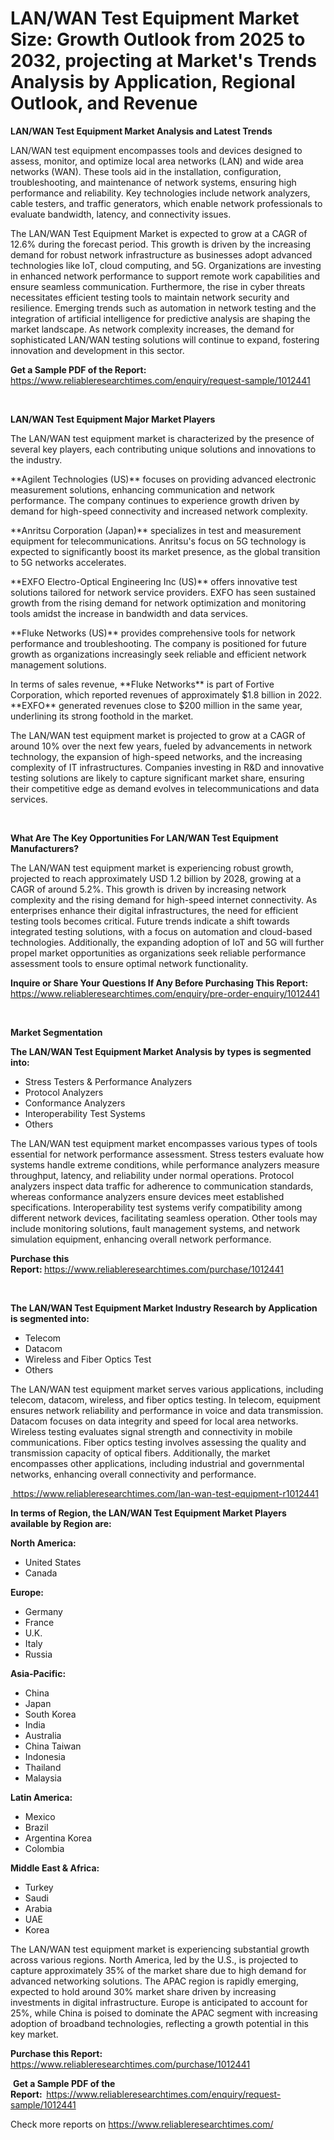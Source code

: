 <p><h1>LAN/WAN Test Equipment Market Size: Growth Outlook from 2025 to 2032, projecting at Market's Trends Analysis by Application, Regional Outlook, and Revenue</h1></p><p><strong>LAN/WAN Test Equipment Market Analysis and Latest Trends</strong></p>
<p><p>LAN/WAN test equipment encompasses tools and devices designed to assess, monitor, and optimize local area networks (LAN) and wide area networks (WAN). These tools aid in the installation, configuration, troubleshooting, and maintenance of network systems, ensuring high performance and reliability. Key technologies include network analyzers, cable testers, and traffic generators, which enable network professionals to evaluate bandwidth, latency, and connectivity issues.</p><p>The LAN/WAN Test Equipment Market is expected to grow at a CAGR of 12.6% during the forecast period. This growth is driven by the increasing demand for robust network infrastructure as businesses adopt advanced technologies like IoT, cloud computing, and 5G. Organizations are investing in enhanced network performance to support remote work capabilities and ensure seamless communication. Furthermore, the rise in cyber threats necessitates efficient testing tools to maintain network security and resilience. Emerging trends such as automation in network testing and the integration of artificial intelligence for predictive analysis are shaping the market landscape. As network complexity increases, the demand for sophisticated LAN/WAN testing solutions will continue to expand, fostering innovation and development in this sector.</p></p>
<p><strong>Get a Sample PDF of the Report:&nbsp;</strong> <a href="https://www.reliableresearchtimes.com/enquiry/request-sample/1012441?utm_campaign=3386&utm_medium=2&utm_source=Github&utm_content=ia&utm_term=08042025&utm_id=lanwan-test-equipment">https://www.reliableresearchtimes.com/enquiry/request-sample/1012441</a></p>
<p>&nbsp;</p>
<p><strong>LAN/WAN Test Equipment Major Market Players</strong></p>
<p><p>The LAN/WAN test equipment market is characterized by the presence of several key players, each contributing unique solutions and innovations to the industry. </p><p>**Agilent Technologies (US)** focuses on providing advanced electronic measurement solutions, enhancing communication and network performance. The company continues to experience growth driven by demand for high-speed connectivity and increased network complexity.</p><p>**Anritsu Corporation (Japan)** specializes in test and measurement equipment for telecommunications. Anritsu's focus on 5G technology is expected to significantly boost its market presence, as the global transition to 5G networks accelerates.</p><p>**EXFO Electro-Optical Engineering Inc (US)** offers innovative test solutions tailored for network service providers. EXFO has seen sustained growth from the rising demand for network optimization and monitoring tools amidst the increase in bandwidth and data services.</p><p>**Fluke Networks (US)** provides comprehensive tools for network performance and troubleshooting. The company is positioned for future growth as organizations increasingly seek reliable and efficient network management solutions.</p><p>In terms of sales revenue, **Fluke Networks** is part of Fortive Corporation, which reported revenues of approximately $1.8 billion in 2022. **EXFO** generated revenues close to $200 million in the same year, underlining its strong foothold in the market.</p><p>The LAN/WAN test equipment market is projected to grow at a CAGR of around 10% over the next few years, fueled by advancements in network technology, the expansion of high-speed networks, and the increasing complexity of IT infrastructures. Companies investing in R&D and innovative testing solutions are likely to capture significant market share, ensuring their competitive edge as demand evolves in telecommunications and data services.</p></p>
<p>&nbsp;</p>
<p><strong>What Are The Key Opportunities For LAN/WAN Test Equipment Manufacturers?</strong></p>
<p><p>The LAN/WAN test equipment market is experiencing robust growth, projected to reach approximately USD 1.2 billion by 2028, growing at a CAGR of around 5.2%. This growth is driven by increasing network complexity and the rising demand for high-speed internet connectivity. As enterprises enhance their digital infrastructures, the need for efficient testing tools becomes critical. Future trends indicate a shift towards integrated testing solutions, with a focus on automation and cloud-based technologies. Additionally, the expanding adoption of IoT and 5G will further propel market opportunities as organizations seek reliable performance assessment tools to ensure optimal network functionality.</p></p>
<p><strong>Inquire or Share Your Questions If Any Before Purchasing This Report:</strong> <a href="https://www.reliableresearchtimes.com/enquiry/pre-order-enquiry/1012441?utm_campaign=3386&utm_medium=2&utm_source=Github&utm_content=ia&utm_term=08042025&utm_id=lanwan-test-equipment">https://www.reliableresearchtimes.com/enquiry/pre-order-enquiry/1012441</a></p>
<p>&nbsp;</p>
<p><strong>Market Segmentation</strong></p>
<p><strong>The LAN/WAN Test Equipment Market Analysis by types is segmented into:</strong></p>
<p><ul><li>Stress Testers & Performance Analyzers</li><li>Protocol Analyzers</li><li>Conformance Analyzers</li><li>Interoperability Test Systems</li><li>Others</li></ul></p>
<p><p>The LAN/WAN test equipment market encompasses various types of tools essential for network performance assessment. Stress testers evaluate how systems handle extreme conditions, while performance analyzers measure throughput, latency, and reliability under normal operations. Protocol analyzers inspect data traffic for adherence to communication standards, whereas conformance analyzers ensure devices meet established specifications. Interoperability test systems verify compatibility among different network devices, facilitating seamless operation. Other tools may include monitoring solutions, fault management systems, and network simulation equipment, enhancing overall network performance.</p></p>
<p><strong>Purchase this Report:&nbsp;</strong><a href="https://www.reliableresearchtimes.com/purchase/1012441?utm_campaign=3386&utm_medium=2&utm_source=Github&utm_content=ia&utm_term=08042025&utm_id=lanwan-test-equipment">https://www.reliableresearchtimes.com/purchase/1012441</a></p>
<p>&nbsp;</p>
<p><strong>The LAN/WAN Test Equipment Market Industry Research by Application is segmented into:</strong></p>
<p><ul><li>Telecom</li><li>Datacom</li><li>Wireless and Fiber Optics Test</li><li>Others</li></ul></p>
<p><p>The LAN/WAN test equipment market serves various applications, including telecom, datacom, wireless, and fiber optics testing. In telecom, equipment ensures network reliability and performance in voice and data transmission. Datacom focuses on data integrity and speed for local area networks. Wireless testing evaluates signal strength and connectivity in mobile communications. Fiber optics testing involves assessing the quality and transmission capacity of optical fibers. Additionally, the market encompasses other applications, including industrial and governmental networks, enhancing overall connectivity and performance.</p></p>
<p><a href="https://www.reliableresearchtimes.com/lan-wan-test-equipment-r1012441?utm_campaign=3386&utm_medium=2&utm_source=Github&utm_content=ia&utm_term=08042025&utm_id=lanwan-test-equipment">&nbsp;https://www.reliableresearchtimes.com/lan-wan-test-equipment-r1012441</a></p>
<p><strong>In terms of Region, the LAN/WAN Test Equipment Market Players available by Region are:</strong></p>
<p>
    <p> <strong> North America: </strong>
        <ul>
            <li>United States</li>
            <li>Canada</li>
        </ul>
        </p> 
    <p> <strong> Europe: </strong>
        <ul>
            <li>Germany</li>
            <li>France</li>
            <li>U.K.</li>
            <li>Italy</li>
            <li>Russia</li>
        </ul>
        </p> 
    <p> <strong> Asia-Pacific: </strong>
        <ul>
            <li>China</li>
            <li>Japan</li>
            <li>South Korea</li>
            <li>India</li>
            <li>Australia</li>
            <li>China Taiwan</li>
            <li>Indonesia</li>
            <li>Thailand</li>
            <li>Malaysia</li>
        </ul>
        </p> 
    <p> <strong> Latin America: </strong>
        <ul>
            <li>Mexico</li>
            <li>Brazil</li>
            <li>Argentina Korea</li>
            <li>Colombia</li>
        </ul>
        </p> 
    <p> <strong> Middle East & Africa: </strong>
        <ul>
            <li>Turkey</li>
            <li>Saudi</li>
            <li>Arabia</li>
            <li>UAE</li>
            <li>Korea</li>
        </ul>
    </p>
    </p>
<p><p>The LAN/WAN test equipment market is experiencing substantial growth across various regions. North America, led by the U.S., is projected to capture approximately 35% of the market share due to high demand for advanced networking solutions. The APAC region is rapidly emerging, expected to hold around 30% market share driven by increasing investments in digital infrastructure. Europe is anticipated to account for 25%, while China is poised to dominate the APAC segment with increasing adoption of broadband technologies, reflecting a growth potential in this key market.</p></p>
<p><strong>Purchase this Report: </strong><a href="https://www.reliableresearchtimes.com/purchase/1012441?utm_campaign=3386&utm_medium=2&utm_source=Github&utm_content=ia&utm_term=08042025&utm_id=lanwan-test-equipment">https://www.reliableresearchtimes.com/purchase/1012441</a></p>
<p>&nbsp;<strong>Get a Sample PDF of the Report:&nbsp;&nbsp;</strong><a href="https://www.reliableresearchtimes.com/enquiry/request-sample/1012441?utm_campaign=3386&utm_medium=2&utm_source=Github&utm_content=ia&utm_term=08042025&utm_id=lanwan-test-equipment">https://www.reliableresearchtimes.com/enquiry/request-sample/1012441</a></p>
<p><strong></strong></p>
<p>Check more reports on <a href="https://www.reliableresearchtimes.com/?utm_campaign=3386&utm_medium=2&utm_source=Github&utm_content=ia&utm_term=08042025&utm_id=lanwan-test-equipment">https://www.reliableresearchtimes.com/</a></p>